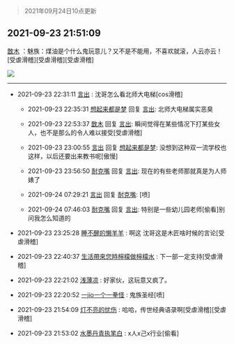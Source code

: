 > 2021年09月24日10点更新
<link rel="stylesheet" href="https://cdn.jsdelivr.net/gh/taotie6/sampleJSON@main/css/photo_show.css">
<meta name="referrer" content="no-referrer" />


 ## 2021-09-23 21:51:09 

 [㪚木](https://www.coolapk.com/feed/30210653?shareKey=ZWM3MWZkNmY4NTVjNjE0Yzg4MzQ~) ：魅族：煤油是个什么鬼玩意儿？又不是不能用，不喜欢就滚，人云亦云！[受虐滑稽][受虐滑稽][受虐滑稽] 

<div class="album">
<img class="img-item" src="https://image.coolapk.com/feed/2021/0923/21/1081091_959c15b0_5068_4376@640x168.jpeg" />
</div>

 ------- 

- 2021-09-23 22:31:11 [言出](uid=1510922) : 沈哥怎么看北师大电梯[cos滑稽] 

    - 2021-09-23 22:35:31 [想起来都是梦](uid=696812) 回复 [言出](uid=1510922): 北师大电梯属实恶臭 

    - 2021-09-23 22:53:37 [㪚木](uid=1081091) 回复 [言出](uid=1510922): 瞬间觉得在某些情况下打某些女人，也不是那么的令人难以接受[受虐滑稽] 

    - 2021-09-23 23:00:55 [言出](uid=1510922) 回复 [想起来都是梦](uid=696812): 没想到这种双一流学校也这样，以后还要出来教书呢[傲慢] 

    - 2021-09-23 23:56:50 [耐克嘴](uid=2731345) 回复 [言出](uid=1510922): 现在的有些老师那就真是为人师婊了 

    - 2021-09-24 07:29:21 [言出](uid=1510922) 回复 [耐克嘴](uid=2731345): [喷] 

    - 2021-09-24 07:46:03 [耐克嘴](uid=2731345) 回复 [言出](uid=1510922): 特别是一些幼儿园老师[偷看]别问我怎么知道的 

- 2021-09-23 23:25:28 [睡不醒的懒羊羊](uid=4242505) : 啊这 沈哥这是木匠啥时候的言论[受虐滑稽] 

- 2021-09-23 22:40:37 [生活帶來您時檸檬做檸檬水](uid=3092603) : 下一部一定支持[受虐滑稽] 

- 2021-09-23 22:21:02 [浅薄凉](uid=1630624) : 好家伙，这玩意又疯了。 

- 2021-09-23 22:20:52 [一jio一个一拳怪](uid=1523025) : 鬼族圣经[喷] 

- 2021-09-23 21:54:09 [灯不亮的忧伤](uid=2715037) : 哈哈，传世经典语录啊[受虐滑稽][受虐滑稽] 

- 2021-09-23 21:53:02 [水墨丹青执笔白](uid=3060746) : x人x己x行业[偷看] 

